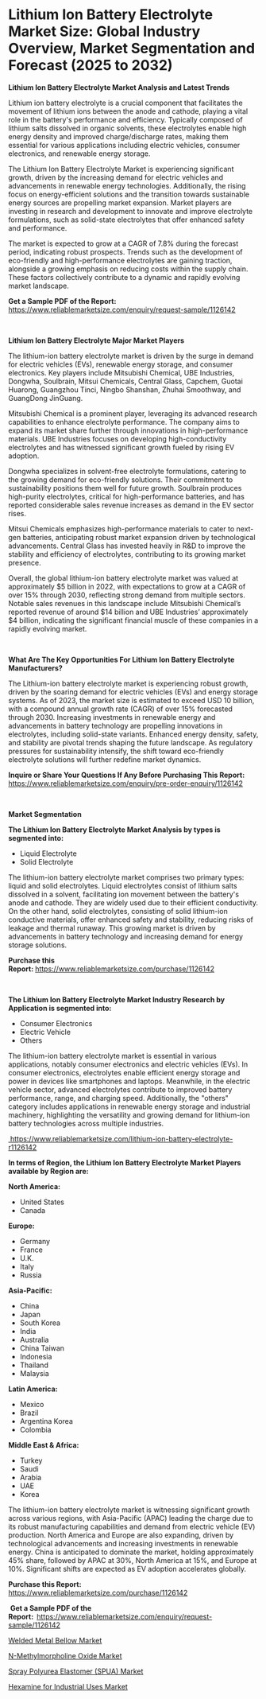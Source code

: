 <p><h1>Lithium Ion Battery Electrolyte Market Size: Global Industry Overview, Market Segmentation and Forecast (2025 to 2032)</h1></p><p><strong>Lithium Ion Battery Electrolyte Market Analysis and Latest Trends</strong></p>
<p><p>Lithium ion battery electrolyte is a crucial component that facilitates the movement of lithium ions between the anode and cathode, playing a vital role in the battery's performance and efficiency. Typically composed of lithium salts dissolved in organic solvents, these electrolytes enable high energy density and improved charge/discharge rates, making them essential for various applications including electric vehicles, consumer electronics, and renewable energy storage.</p><p>The Lithium Ion Battery Electrolyte Market is experiencing significant growth, driven by the increasing demand for electric vehicles and advancements in renewable energy technologies. Additionally, the rising focus on energy-efficient solutions and the transition towards sustainable energy sources are propelling market expansion. Market players are investing in research and development to innovate and improve electrolyte formulations, such as solid-state electrolytes that offer enhanced safety and performance.</p><p>The market is expected to grow at a CAGR of 7.8% during the forecast period, indicating robust prospects. Trends such as the development of eco-friendly and high-performance electrolytes are gaining traction, alongside a growing emphasis on reducing costs within the supply chain. These factors collectively contribute to a dynamic and rapidly evolving market landscape.</p></p>
<p><strong>Get a Sample PDF of the Report:&nbsp;</strong> <a href="https://www.reliablemarketsize.com/enquiry/request-sample/1126142?utm_campaign=2176&utm_medium=2&utm_source=Github&utm_content=ia&utm_term=02042025&utm_id=lithium-ion-battery-electrolyte">https://www.reliablemarketsize.com/enquiry/request-sample/1126142</a></p>
<p>&nbsp;</p>
<p><strong>Lithium Ion Battery Electrolyte Major Market Players</strong></p>
<p><p>The lithium-ion battery electrolyte market is driven by the surge in demand for electric vehicles (EVs), renewable energy storage, and consumer electronics. Key players include Mitsubishi Chemical, UBE Industries, Dongwha, Soulbrain, Mitsui Chemicals, Central Glass, Capchem, Guotai Huarong, Guangzhou Tinci, Ningbo Shanshan, Zhuhai Smoothway, and GuangDong JinGuang.</p><p>Mitsubishi Chemical is a prominent player, leveraging its advanced research capabilities to enhance electrolyte performance. The company aims to expand its market share further through innovations in high-performance materials. UBE Industries focuses on developing high-conductivity electrolytes and has witnessed significant growth fueled by rising EV adoption.</p><p>Dongwha specializes in solvent-free electrolyte formulations, catering to the growing demand for eco-friendly solutions. Their commitment to sustainability positions them well for future growth. Soulbrain produces high-purity electrolytes, critical for high-performance batteries, and has reported considerable sales revenue increases as demand in the EV sector rises.</p><p>Mitsui Chemicals emphasizes high-performance materials to cater to next-gen batteries, anticipating robust market expansion driven by technological advancements. Central Glass has invested heavily in R&D to improve the stability and efficiency of electrolytes, contributing to its growing market presence.</p><p>Overall, the global lithium-ion battery electrolyte market was valued at approximately $5 billion in 2022, with expectations to grow at a CAGR of over 15% through 2030, reflecting strong demand from multiple sectors. Notable sales revenues in this landscape include Mitsubishi Chemical’s reported revenue of around $14 billion and UBE Industries’ approximately $4 billion, indicating the significant financial muscle of these companies in a rapidly evolving market.</p></p>
<p>&nbsp;</p>
<p><strong>What Are The Key Opportunities For Lithium Ion Battery Electrolyte Manufacturers?</strong></p>
<p><p>The Lithium-ion battery electrolyte market is experiencing robust growth, driven by the soaring demand for electric vehicles (EVs) and energy storage systems. As of 2023, the market size is estimated to exceed USD 10 billion, with a compound annual growth rate (CAGR) of over 15% forecasted through 2030. Increasing investments in renewable energy and advancements in battery technology are propelling innovations in electrolytes, including solid-state variants. Enhanced energy density, safety, and stability are pivotal trends shaping the future landscape. As regulatory pressures for sustainability intensify, the shift toward eco-friendly electrolyte solutions will further redefine market dynamics.</p></p>
<p><strong>Inquire or Share Your Questions If Any Before Purchasing This Report:</strong> <a href="https://www.reliablemarketsize.com/enquiry/pre-order-enquiry/1126142?utm_campaign=2176&utm_medium=2&utm_source=Github&utm_content=ia&utm_term=02042025&utm_id=lithium-ion-battery-electrolyte">https://www.reliablemarketsize.com/enquiry/pre-order-enquiry/1126142</a></p>
<p>&nbsp;</p>
<p><strong>Market Segmentation</strong></p>
<p><strong>The Lithium Ion Battery Electrolyte Market Analysis by types is segmented into:</strong></p>
<p><ul><li>Liquid Electrolyte</li><li>Solid Electrolyte</li></ul></p>
<p><p>The lithium-ion battery electrolyte market comprises two primary types: liquid and solid electrolytes. Liquid electrolytes consist of lithium salts dissolved in a solvent, facilitating ion movement between the battery's anode and cathode. They are widely used due to their efficient conductivity. On the other hand, solid electrolytes, consisting of solid lithium-ion conductive materials, offer enhanced safety and stability, reducing risks of leakage and thermal runaway. This growing market is driven by advancements in battery technology and increasing demand for energy storage solutions.</p></p>
<p><strong>Purchase this Report:&nbsp;</strong><a href="https://www.reliablemarketsize.com/purchase/1126142?utm_campaign=2176&utm_medium=2&utm_source=Github&utm_content=ia&utm_term=02042025&utm_id=lithium-ion-battery-electrolyte">https://www.reliablemarketsize.com/purchase/1126142</a></p>
<p>&nbsp;</p>
<p><strong>The Lithium Ion Battery Electrolyte Market Industry Research by Application is segmented into:</strong></p>
<p><ul><li>Consumer Electronics</li><li>Electric Vehicle</li><li>Others</li></ul></p>
<p><p>The lithium-ion battery electrolyte market is essential in various applications, notably consumer electronics and electric vehicles (EVs). In consumer electronics, electrolytes enable efficient energy storage and power in devices like smartphones and laptops. Meanwhile, in the electric vehicle sector, advanced electrolytes contribute to improved battery performance, range, and charging speed. Additionally, the "others" category includes applications in renewable energy storage and industrial machinery, highlighting the versatility and growing demand for lithium-ion battery technologies across multiple industries.</p></p>
<p><a href="https://www.reliablemarketsize.com/lithium-ion-battery-electrolyte-r1126142?utm_campaign=2176&utm_medium=2&utm_source=Github&utm_content=ia&utm_term=02042025&utm_id=lithium-ion-battery-electrolyte">&nbsp;https://www.reliablemarketsize.com/lithium-ion-battery-electrolyte-r1126142</a></p>
<p><strong>In terms of Region, the Lithium Ion Battery Electrolyte Market Players available by Region are:</strong></p>
<p>
    <p> <strong> North America: </strong>
        <ul>
            <li>United States</li>
            <li>Canada</li>
        </ul>
        </p> 
    <p> <strong> Europe: </strong>
        <ul>
            <li>Germany</li>
            <li>France</li>
            <li>U.K.</li>
            <li>Italy</li>
            <li>Russia</li>
        </ul>
        </p> 
    <p> <strong> Asia-Pacific: </strong>
        <ul>
            <li>China</li>
            <li>Japan</li>
            <li>South Korea</li>
            <li>India</li>
            <li>Australia</li>
            <li>China Taiwan</li>
            <li>Indonesia</li>
            <li>Thailand</li>
            <li>Malaysia</li>
        </ul>
        </p> 
    <p> <strong> Latin America: </strong>
        <ul>
            <li>Mexico</li>
            <li>Brazil</li>
            <li>Argentina Korea</li>
            <li>Colombia</li>
        </ul>
        </p> 
    <p> <strong> Middle East & Africa: </strong>
        <ul>
            <li>Turkey</li>
            <li>Saudi</li>
            <li>Arabia</li>
            <li>UAE</li>
            <li>Korea</li>
        </ul>
    </p>
    </p>
<p><p>The lithium-ion battery electrolyte market is witnessing significant growth across various regions, with Asia-Pacific (APAC) leading the charge due to its robust manufacturing capabilities and demand from electric vehicle (EV) production. North America and Europe are also expanding, driven by technological advancements and increasing investments in renewable energy. China is anticipated to dominate the market, holding approximately 45% share, followed by APAC at 30%, North America at 15%, and Europe at 10%. Significant shifts are expected as EV adoption accelerates globally.</p></p>
<p><strong>Purchase this Report: </strong><a href="https://www.reliablemarketsize.com/purchase/1126142?utm_campaign=2176&utm_medium=2&utm_source=Github&utm_content=ia&utm_term=02042025&utm_id=lithium-ion-battery-electrolyte">https://www.reliablemarketsize.com/purchase/1126142</a></p>
<p>&nbsp;<strong>Get a Sample PDF of the Report:&nbsp;&nbsp;</strong><a href="https://www.reliablemarketsize.com/enquiry/request-sample/1126142?utm_campaign=2176&utm_medium=2&utm_source=Github&utm_content=ia&utm_term=02042025&utm_id=lithium-ion-battery-electrolyte">https://www.reliablemarketsize.com/enquiry/request-sample/1126142</a></p>
<p><strong></strong></p>
<p><p><a href="https://github.com/baraohinze3x/Market-Research-Report-List-1/blob/main/welded-metal-bellow-market.md?utm_campaign=2176&utm_medium=2&utm_source=Github&utm_content=ia&utm_term=02042025&utm_id=lithium-ion-battery-electrolyte">Welded Metal Bellow Market</a></p><p><a href="https://github.com/santosh758595/Market-Research-Report-List-7/blob/main/n-methylmorpholine-oxide-market.md?utm_campaign=2176&utm_medium=2&utm_source=Github&utm_content=ia&utm_term=02042025&utm_id=lithium-ion-battery-electrolyte">N-Methylmorpholine Oxide Market</a></p><p><a href="https://github.com/careymartta6/Market-Research-Report-List-1/blob/main/spray-polyurea-elastomer-spua-market.md?utm_campaign=2176&utm_medium=2&utm_source=Github&utm_content=ia&utm_term=02042025&utm_id=lithium-ion-battery-electrolyte">Spray Polyurea Elastomer (SPUA) Market</a></p><p><a href="https://github.com/elizabethdagraca/Market-Research-Report-List-5/blob/main/hexamine-for-industrial-uses-market.md?utm_campaign=2176&utm_medium=2&utm_source=Github&utm_content=ia&utm_term=02042025&utm_id=lithium-ion-battery-electrolyte">Hexamine for Industrial Uses Market</a></p></p>